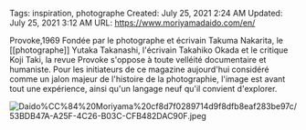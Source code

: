 

Tags: inspiration, photographe
Created: July 25, 2021 2:24 AM
Updated: July 25, 2021 3:12 AM
URL: https://www.moriyamadaido.com/en/

Provoke,1969
Fondée par le photographe et écrivain Takuma Nakarita, le [[photographe]] Yutaka Takanashi, l'écrivain Takahiko Okada et le critique Koji Taki, la revue Provoke s'oppose à toute velléité documentaire et humaniste. Pour les initiateurs de ce magazine aujourd'hui considéré comme un jalon majeur de l'histoire de la photographie, l'image est avant tout une expérience, ainsi qu'un langage neuf qu'il convient d'explorer.

![Daido%CC%84%20Moriyama%20cf8d7f0289714d9f8dfb8eaf283be97c/53BDB47A-A25F-4C26-B03C-CFB482DAC90F.jpeg](53BDB47A-A25F-4C26-B03C-CFB482DAC90F.jpeg)